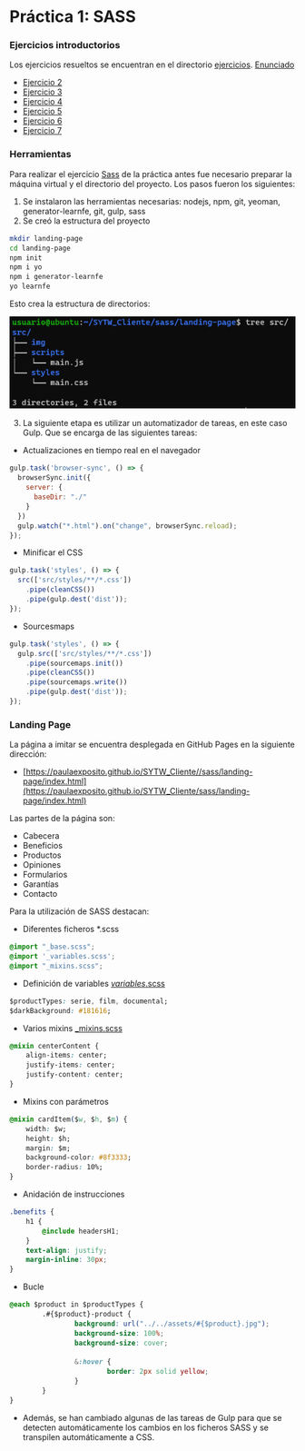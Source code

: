 # Práctica 1: SASS

### Ejercicios introductorios

Los ejercicios resueltos se encuentran en el directorio [ejercicios](ejercicios). [Enunciado](https://github.com/isanchezberriel/TWFE-1020/blob/master/Sass.md)

* [Ejercicio 2](ejercicios/ej2.scss)
* [Ejercicio 3](ejercicios/ej3.scss)
* [Ejercicio 4](ejercicios/ej4.scss)
* [Ejercicio 5](ejercicios/ej5.scss)
* [Ejercicio 6](ejercicios/ej6.scss)
* [Ejercicio 7](ejercicios/ej7.scss)


### Herramientas

Para realizar el ejercicio [Sass](https://github.com/isanchezberriel/TWFE-1020/blob/master/Ejercicio_Sass_21_22.md) de la práctica antes fue necesario preparar la máquina virtual y el directorio del proyecto. Los pasos fueron los siguientes:

1. Se instalaron las herramientas necesarias: nodejs, npm, git, yeoman, generator-learnfe, git, gulp, sass
2. Se creó la estructura del proyecto

```bash
mkdir landing-page
cd landing-page
npm init
npm i yo
npm i generator-learnfe
yo learnfe
```

Esto crea la estructura de directorios:

![Estructura de directorios creada](images/tree.png)

3. La siguiente etapa es utilizar un automatizador de tareas, en este caso Gulp. Que se encarga de las siguientes tareas:

  * Actualizaciones en tiempo real en el navegador

  ```javascript
  gulp.task('browser-sync', () => {
    browserSync.init({
      server: {
        baseDir: "./"
      }
    })
    gulp.watch("*.html").on("change", browserSync.reload);
  });

  ```

  * Minificar el CSS

  ```javascript
  gulp.task('styles', () => {
    src(['src/styles/**/*.css'])
      .pipe(cleanCSS())
      .pipe(gulp.dest('dist'));
  });
  ```


  * Sourcesmaps

  ```javascript
  gulp.task('styles', () => {
    gulp.src(['src/styles/**/*.css'])
      .pipe(sourcemaps.init())
      .pipe(cleanCSS())
      .pipe(sourcemaps.write())
      .pipe(gulp.dest('dist'));
  });
  ```


### Landing Page

La página a imitar se encuentra desplegada en GitHub Pages en la siguiente dirección:

* [https://paulaexposito.github.io/SYTW_Cliente//sass/landing-page/index.html](https://paulaexposito.github.io/SYTW_Cliente/sass/landing-page/index.html)

Las partes de la página son:

* Cabecera
* Beneficios
* Productos
* Opiniones
* Formularios
* Garantías
* Contacto

Para la utilización de SASS destacan:

* Diferentes ficheros *.scss

```css
@import "_base.scss";
@import '_variables.scss';
@import "_mixins.scss";
```

* Definición de variables [_variables_.scss](src/styles/_variables_.scss)

```css
$productTypes: serie, film, documental;
$darkBackground: #181616;
```

* Varios mixins [_mixins.scss](src/styles/_mixins.scss)

```css
@mixin centerContent {
    align-items: center;
    justify-items: center;
    justify-content: center;
}
```

* Mixins con parámetros
```css
@mixin cardItem($w, $h, $m) {
    width: $w;
    height: $h;
    margin: $m;
    background-color: #8f3333;
    border-radius: 10%;
}
```

* Anidación de instrucciones

```css
.benefits {
    h1 {
        @include headersH1;
    }
    text-align: justify;
    margin-inline: 30px;
}
```

* Bucle

```css
@each $product in $productTypes {
		.#{$product}-product {
				background: url("../../assets/#{$product}.jpg");
				background-size: 100%;
				background-size: cover;

				&:hover {
						border: 2px solid yellow;
				}
		}
} 
```


* Además, se han cambiado algunas de las tareas de Gulp para que se detecten automáticamente los cambios en los ficheros SASS y se transpilen automáticamente a CSS.
